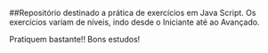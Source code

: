 ##Repositório destinado a prática de exercícios em Java Script.
Os exercícios variam de níveis, indo desde o Iniciante até ao Avançado.

Pratiquem bastante!! Bons estudos!